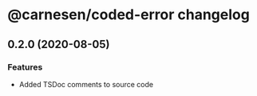 # **@carnesen/coded-error** changelog

## 0.2.0 (2020-08-05)

### Features

- Added TSDoc comments to source code
